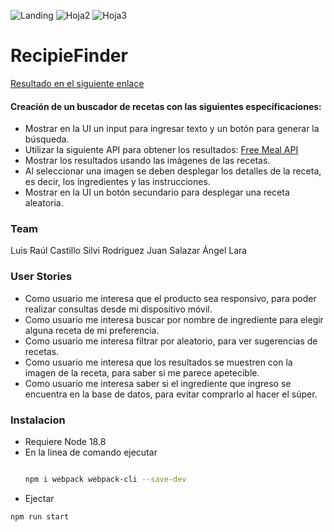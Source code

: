 ![Landing](https://user-images.githubusercontent.com/27714467/188344413-b0b661cc-5b6a-43d6-915e-8c401ae9b715.jpg)
![Hoja2](https://user-images.githubusercontent.com/27714467/188344411-a59fdd5d-010f-4e33-9693-cb82e1b69e6b.jpg)
![Hoja3](https://user-images.githubusercontent.com/27714467/188344414-f298c163-6bc6-44c8-9829-69b10041fa65.jpg)

# RecipieFinder

[Resultado en el siguiente enlace](https://delightful-conkies-300c27.netlify.app/)

#### Creación de un buscador de recetas con las siguientes especificaciones:

* Mostrar en la UI un input para ingresar texto y un botón para generar la búsqueda.
* Utilizar la siguiente API para obtener los resultados: [Free Meal API](https://www.themealdb.com/api.php)
* Mostrar los resultados usando las imágenes de las recetas.
* Al seleccionar una imagen se deben desplegar los detalles de la receta, es decir, los ingredientes y las instrucciones.
* Mostrar en la UI un botón secundario para desplegar una receta aleatoria.


### Team

Luis Raúl Castillo
Silvi Rodríguez
Juan Salazar
Ángel Lara


### User Stories
* Como usuario me interesa que el producto sea responsivo, para poder realizar consultas desde mi dispositivo móvil.
* Como usuario me interesa buscar por nombre de ingrediente para elegir alguna receta de mi preferencia.
* Como usuario me interesa filtrar por aleatorio, para ver sugerencias de recetas.
* Como usuario me interesa que los resultados se muestren con la imagen de la receta, para saber si me parece apetecible.
* Como usuario me interesa saber si el ingrediente que ingreso se encuentra en la base de datos, para evitar comprarlo al hacer el súper.   

### Instalacion
* Requiere Node 18.8
* En la linea de comando ejecutar
  ```bash
  
  npm i webpack webpack-cli --save-dev
  
  ```
* Ejectar 
```bash
npm run start
```


